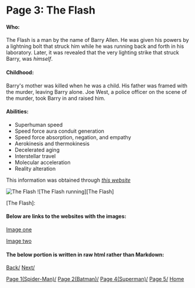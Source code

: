 # Page 3: The Flash

#### Who:
The Flash is a man by the name of Barry Allen.
He was given his powers by a lightning bolt that struck him while he was
running back and forth in his laboratory. Later, it was revealed that
the very lighting strike that struck Barry, was *himself*.

#### Childhood:
Barry's mother was killed when he was a child. His father was framed 
with the murder, leaving Barry alone. Joe West, a police officer on the 
scene of the murder, took Barry in and raised him.

#### Abilities:
* Superhuman speed
* Speed force aura conduit generation
* Speed force absorption, negation, and empathy
* Aerokinesis and thermokinesis
* Decelerated aging
* Interstellar travel
* Molecular acceleration
* Reality alteration

This information was obtained through [*this website*](https://en.wikipedia.org/wiki/Flash_(Barry_Allen))

![The Flash](https://www.dccomics.com/sites/default/files/Char_Gallery_Flash_758_6055049612af35.61135649.jpg)
![The Flash running][The Flash]

[The Flash]: 

#### Below are links to the websites with the images:
[Image one](https://www.dccomics.com/characters/the-flash)

[Image two](https://www.pinterest.com/pin/116601077823221897/)

#### The below portion is written in raw html rather than Markdown:




[Back/]()
[Next/]()

[Page 1(Spider-Man)/]()
[Page 2(Batman)/]()
[Page 4(Superman)/]()
[Page 5/]()
[Home]()